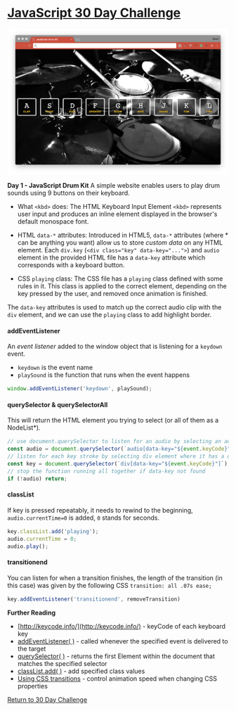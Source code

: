 # [JavaScript 30 Day Challenge](https://javascript30.com/)
![JavaScript30](./day01DrumKit.png)

<b>Day 1 - JavaScript Drum Kit</b>
A simple website enables users to play drum sounds using 9 buttons on their keyboard.

- What `<kbd>` does: The HTML Keyboard Input Element `<kbd>` represents user input and produces an inline element displayed in the browser's default monospace font.

- HTML `data-*` attributes: Introduced in HTML5, `data-*` attributes (where * can be anything you want) allow us to store _custom data_ on any HTML element. Each `div.key` (`<div class="key" data-key="...">`) and `audio` element in the provided HTML file has a `data-key` attribute which corresponds with a keyboard button.

- CSS `playing` class: The CSS file has a `playing` class defined with some rules in it. This class is applied to the correct element, depending on the key pressed by the user, and removed once animation is finished.

The `data-key` attributes is used to match up the correct audio clip with the `div` element, and we can use the `playing` class to add highlight border.

#### addEventListener
An _event listener_ added to the window object that is listening for a `keydown` event.
- `keydown` is the event name
- `playSound` is the function that runs when the event happens
```js
window.addEventListener('keydown', playSound);
```

#### querySelector & querySelectorAll
This will return the HTML element you trying to select (or all of them as a NodeList*).
```js
// use document.querySelector to listen for an audio by selecting an audio element where it has a data-key
const audio = document.querySelector(`audio[data-key="${event.keyCode}"]`);
// listen for each key stroke by selecting div element where it has a data-key
const key = document.querySelector(`div[data-key="${event.keyCode}"]`);
// stop the function running all together if data-key not found
if (!audio) return;
```

#### classList
If key is pressed repeatably, it needs to rewind to the beginning, `audio.currentTime=0` is added, `0` stands for seconds.
```js
key.classList.add('playing');
audio.currentTime = 0;
audio.play();
```

#### transitionend
You can listen for when a transition finishes, the length of the transition (in this case) was given by the following CSS `transition: all .07s ease;`
```js
key.addEventListener('transitionend', removeTransition)
```

<b>Further Reading</b>
- [http://keycode.info/](http://keycode.info/) - keyCode of each keyboard key
- [addEventListener( )](https://developer.mozilla.org/en-US/docs/Web/API/EventTarget/addEventListener) - called whenever the specified event is delivered to the target
- [querySelector( )](https://developer.mozilla.org/en-US/docs/Web/API/Document/querySelector) - returns the first Element within the document that matches the specified selector
- [classList.add( )](https://developer.mozilla.org/en-US/docs/Web/API/Element/classList#Methods) - add specified class values
- [Using CSS transitions](https://developer.mozilla.org/en-US/docs/Web/CSS/CSS_Transitions/Using_CSS_transitions) - control animation speed when changing CSS properties

[Return to 30 Day Challenge](../README.md)
